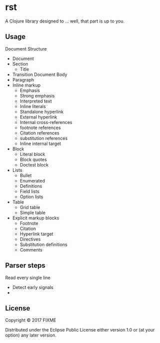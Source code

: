 # rst

A Clojure library designed to ... well, that part is up to you.

## Usage

Document Structure
- Document
- Section
  + Title
- Transition
Document Body
- Paragraph
- Inline markup
  + Emphasis
  + Strong emphasis
  + Interpreted text
  + Inline literals
  + Standalone hyperlink
  + External hyperlink
  + Internal cross-references
  + footnote references
  + Citation references
  + substitution references
  + Inline internal target
- Block
  + Literal block
  + Block quotes
  + Doctest block
- Lists
  + Bullet
  + Enumerated
  + Definitions
  + Field lists
  + Option lists
- Table
  + Grid table
  + Simple table
- Explicit markup blocks
  + Footnote
  + Citation
  + Hyperlink target
  + Directives
  + Substitution definitions
  + Comments

## Parser steps

Read every single line
- Detect early signals
- 

## License

Copyright © 2017 FIXME

Distributed under the Eclipse Public License either version 1.0 or (at
your option) any later version.
